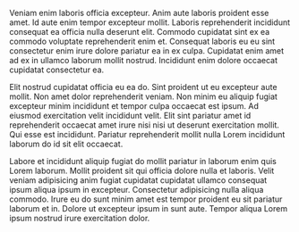Veniam enim laboris officia excepteur. Anim aute laboris proident esse amet. Id aute enim tempor excepteur mollit. Laboris reprehenderit incididunt consequat ea officia nulla deserunt elit. Commodo cupidatat sint ex ea commodo voluptate reprehenderit enim et. Consequat laboris eu eu sint consectetur enim irure dolore pariatur ea in ex culpa. Cupidatat enim amet ad ex in ullamco laborum mollit nostrud. Incididunt enim dolore occaecat cupidatat consectetur ea.

Elit nostrud cupidatat officia eu ea do. Sint proident ut eu excepteur aute mollit. Non amet dolor reprehenderit veniam. Non minim eu aliquip fugiat excepteur minim incididunt et tempor culpa occaecat est ipsum. Ad eiusmod exercitation velit incididunt velit. Elit sint pariatur amet id reprehenderit occaecat amet irure nisi nisi ut deserunt exercitation mollit. Qui esse est incididunt. Pariatur reprehenderit mollit nulla Lorem incididunt laborum do id sit elit occaecat.

Labore et incididunt aliquip fugiat do mollit pariatur in laborum enim quis Lorem laborum. Mollit proident sit qui officia dolore nulla et laboris. Velit veniam adipisicing anim fugiat cupidatat cupidatat ullamco consequat ipsum aliqua ipsum in excepteur. Consectetur adipisicing nulla aliqua commodo. Irure eu do sunt minim amet est tempor proident eu sit pariatur laborum et in. Dolore ut excepteur ipsum in sunt aute. Tempor aliqua Lorem ipsum nostrud irure exercitation dolor.